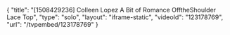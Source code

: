 {
    "title": "[1508429236] Colleen Lopez A Bit of Romance OfftheShoulder Lace Top",
    "type": "solo",
    "layout": "iframe-static",
    "videoId": "123178769",
    "url": "\/tvpembed\/123178769"
}